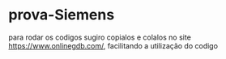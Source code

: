 # prova-Siemens

para rodar os codigos sugiro copialos e colalos no site https://www.onlinegdb.com/, facilitando a utilização do codigo

